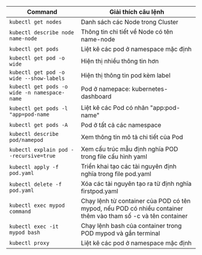 
| Command | Giải thích câu lệnh |
|-----------------|-----------------|
| `kubectl get nodes` | Danh sách các Node trong Cluster |
| `kubectl describe node name-node`   | Thông tin chi tiết về Node có tên name-node  |
| `kubectl get pods`   | Liệt kê các pod ở namespace mặc định |
| `kubectl get pod -o wide`   | Hiện thị nhiều thông tin hơn |
| `kubectl get pod -o wide --show-labels`   | Hiện thị thông tin pod kèm label |
| `kubectl get pods -o wide -n namespace-name`   | Pod ở namepace: kubernetes-dashboard |
| `kubectl get pods -l "app=pod-name`   | Liệt kê các Pod có nhãn "app:pod-name" |
| `kubectl get pods -A`   | Pod ở tất cả các namespace |
| `kubectl describe pod/namepod`   | Xem thông tin mô tả chi tiết của Pod |
| `kubectl explain pod --recursive=true`   | Xem cấu trúc mẫu định nghĩa POD trong file cấu hình yaml |
| `kubectl apply -f pod.yaml`   | Triển khai tạo các tài nguyên định nghĩa trong file pod.yaml |
| `kubectl delete -f pod.yaml`   | Xóa các tài nguyên tạo ra từ định nghĩa firstpod.yaml |
| `kubectl exec mypod command`   | 	Chạy lệnh từ container của POD có tên mypod, nếu POD có nhiều container thêm vào tham số -c và tên container |
| `kubectl exec -it mypod bash`   | Chạy lệnh bash của container trong POD mypod và gắn terminal |
| `kubectl proxy`   | Liệt kê các pod ở namespace mặc định |